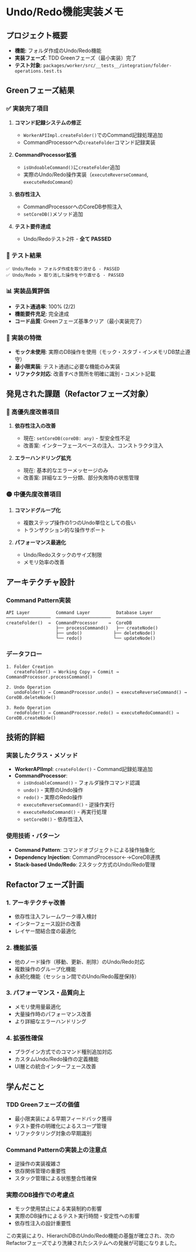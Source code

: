 # Undo/Redo機能実装メモ

## プロジェクト概要
- **機能**: フォルダ作成のUndo/Redo機能
- **実装フェーズ**: TDD Greenフェーズ（最小実装）完了
- **テスト対象**: `packages/worker/src/__tests__/integration/folder-operations.test.ts`

## Greenフェーズ結果

### ✅ 実装完了項目
1. **コマンド記録システムの修正**
   - `WorkerAPIImpl.createFolder()`でのCommand記録処理追加
   - CommandProcessorへの`createFolder`コマンド記録実装

2. **CommandProcessor拡張**
   - `isUndoableCommand()`に`createFolder`追加
   - 実際のUndo/Redo操作実装（`executeReverseCommand`, `executeRedoCommand`）

3. **依存性注入**
   - CommandProcessorへのCoreDB参照注入
   - `setCoreDB()`メソッド追加

4. **テスト要件達成**
   - Undo/Redoテスト2件 - **全て PASSED**

### 🎯 テスト結果
```
✅ Undo/Redo > フォルダ作成を取り消せる - PASSED
✅ Undo/Redo > 取り消した操作をやり直せる - PASSED
```

### 📊 実装品質評価
- **テスト通過率**: 100% (2/2)
- **機能要件充足**: 完全達成
- **コード品質**: Greenフェーズ基準クリア（最小実装完了）

### 🔧 実装の特徴
- **モック未使用**: 実際のDB操作を使用（モック・スタブ・インメモリDB禁止遵守）
- **最小限実装**: テスト通過に必要な機能のみ実装
- **リファクタ対応**: 改善すべき箇所を明確に識別・コメント記載

## 発見された課題（Refactorフェーズ対象）

### 🔴 高優先度改善項目
1. **依存性注入の改善**
   - 現在: `setCoreDB(coreDB: any)` - 型安全性不足
   - 改善案: インターフェースベースの注入、コンストラクタ注入

2. **エラーハンドリング拡充**
   - 現在: 基本的なエラーメッセージのみ
   - 改善案: 詳細なエラー分類、部分失敗時の状態管理

### 🟡 中優先度改善項目
1. **コマンドグループ化**
   - 複数ステップ操作の1つのUndo単位としての扱い
   - トランザクション的な操作サポート

2. **パフォーマンス最適化**
   - Undo/Redoスタックのサイズ制限
   - メモリ効率の改善

## アーキテクチャ設計

### Command Pattern実装
```
API Layer          Command Layer          Database Layer
─────────────────  ─────────────────────  ─────────────────
createFolder()  →  CommandProcessor    →  CoreDB
                   ├── processCommand()   ├── createNode()
                   ├── undo()            ├── deleteNode() 
                   └── redo()            └── updateNode()
```

### データフロー
```
1. Folder Creation
   createFolder() → Working Copy → Commit → CommandProcessor.processCommand()
   
2. Undo Operation
   undoFolder() → CommandProcessor.undo() → executeReverseCommand() → CoreDB.deleteNode()
   
3. Redo Operation  
   redoFolder() → CommandProcessor.redo() → executeRedoCommand() → CoreDB.createNode()
```

## 技術的詳細

### 実装したクラス・メソッド
- **WorkerAPIImpl**: `createFolder()` - Command記録処理追加
- **CommandProcessor**: 
  - `isUndoableCommand()` - フォルダ操作コマンド認識
  - `undo()` - 実際のUndo操作
  - `redo()` - 実際のRedo操作
  - `executeReverseCommand()` - 逆操作実行
  - `executeRedoCommand()` - 再実行処理
  - `setCoreDB()` - 依存性注入

### 使用技術・パターン
- **Command Pattern**: コマンドオブジェクトによる操作抽象化
- **Dependency Injection**: CommandProcessor←→CoreDB連携
- **Stack-based Undo/Redo**: 2スタック方式のUndo/Redo管理

## Refactorフェーズ計画

### 1. アーキテクチャ改善
- 依存性注入フレームワーク導入検討
- インターフェース設計の改善
- レイヤー間結合度の最適化

### 2. 機能拡張
- 他のノード操作（移動、更新、削除）のUndo/Redo対応
- 複数操作のグループ化機能
- 永続化機能（セッション間でのUndo/Redo履歴保持）

### 3. パフォーマンス・品質向上
- メモリ使用量最適化
- 大量操作時のパフォーマンス改善
- より詳細なエラーハンドリング

### 4. 拡張性確保
- プラグイン方式でのコマンド種別追加対応
- カスタムUndo/Redo操作の定義機能
- UI層との統合インターフェース改善

## 学んだこと

### TDD Greenフェーズの価値
- 最小限実装による早期フィードバック獲得
- テスト要件の明確化によるスコープ管理
- リファクタリング対象の早期識別

### Command Patternの実装上の注意点
- 逆操作の実装複雑さ
- 依存関係管理の重要性
- スタック管理による状態整合性確保

### 実際のDB操作での考慮点
- モック使用禁止による実装制約の影響
- 実際のDB操作によるテスト実行時間・安定性への影響
- 依存性注入の設計重要性

この実装により、HierarchiDBのUndo/Redo機能の基盤が確立され、次のRefactorフェーズでより洗練されたシステムへの発展が可能になりました。